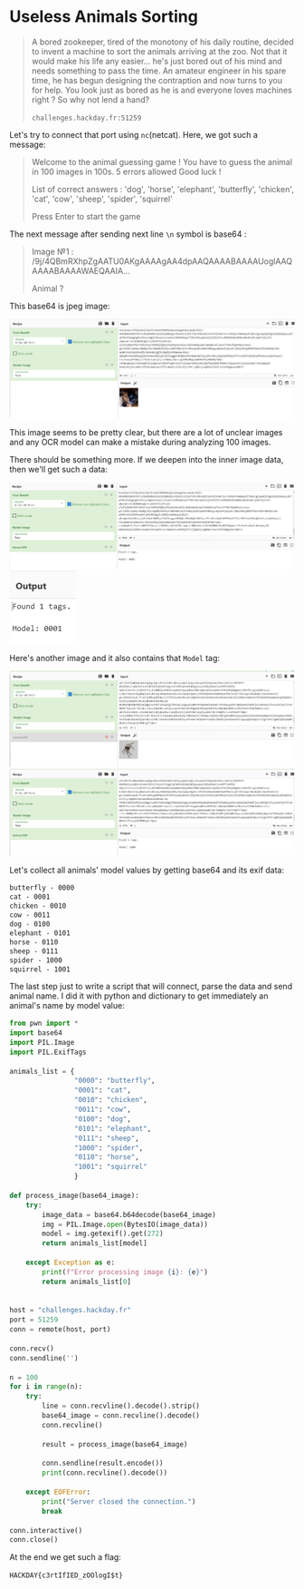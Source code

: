 # Useless Animals Sorting
> A bored zookeeper, tired of the monotony of his daily routine, decided to invent a machine to sort the animals arriving at the zoo. Not that it would make his life any easier... he's just bored out of his mind and needs something to pass the time. An amateur engineer in his spare time, he has begun designing the contraption and now turns to you for help. You look just as bored as he is and everyone loves machines right ? So why not lend a hand?
> 
> `challenges.hackday.fr:51259`

Let's try to connect that port using `nc`(netcat).
Here, we got such a message:

>Welcome to the animal guessing game !
You have to guess the animal in 100 images in 100s. 5 errors allowed
Good luck !
> 
> List of correct answers : 'dog', 'horse', 'elephant', 'butterfly', 'chicken', 'cat', 'cow', 'sheep', 'spider', 'squirrel'
> 
> Press Enter to start the game

The next message after sending next line `\n` symbol is base64 :

>Image №1 :
/9j/4QBmRXhpZgAATU0AKgAAAAgAA4dpAAQAAAABAAAAUoglAAQAAAABAAAAWAEQAAIA...
> 
> Animal ?

This base64 is jpeg image:

![img.png](img.png)

This image seems to be pretty clear, but there are a lot of unclear images and any OCR model can make a mistake during analyzing 100 images. 

There should be something more. If we deepen into the inner image data, then we'll get such a data:

![img_1.png](img_1.png)
![img_2.png](img_2.png)

Here's another image and it also contains that `Model` tag:

![img_3.png](img_3.png)
![img_4.png](img_4.png)

Let's collect all animals' model values by getting base64 and its exif data:

```
butterfly - 0000
cat - 0001
chicken - 0010
cow - 0011
dog - 0100
elephant - 0101
horse - 0110
sheep - 0111
spider - 1000
squirrel - 1001
```

The last step just to write a script that will connect, parse the data and send animal name. I did it with python and dictionary to get immediately an animal's name by model value:

```python
from pwn import *
import base64
import PIL.Image
import PIL.ExifTags

animals_list = {
                "0000": "butterfly",
                "0001": "cat",
                "0010": "chicken",
                "0011": "cow",
                "0100": "dog",
                "0101": "elephant",
                "0111": "sheep",
                "1000": "spider",
                "0110": "horse",
                "1001": "squirrel"
                }

def process_image(base64_image):
    try:
        image_data = base64.b64decode(base64_image)
        img = PIL.Image.open(BytesIO(image_data))
        model = img.getexif().get(272)
        return animals_list[model]

    except Exception as e:
        print(f"Error processing image {i}: {e}")
        return animals_list[0]


host = "challenges.hackday.fr"
port = 51259
conn = remote(host, port)

conn.recv()
conn.sendline('')

n = 100
for i in range(n):
    try:
        line = conn.recvline().decode().strip()
        base64_image = conn.recvline().decode()
        conn.recvline()

        result = process_image(base64_image)

        conn.sendline(result.encode())
        print(conn.recvline().decode())

    except EOFError:
        print("Server closed the connection.")
        break

conn.interactive()
conn.close()
```

At the end we get such a flag:

`HACKDAY{c3rtIfIED_zOOlogI$t}`
